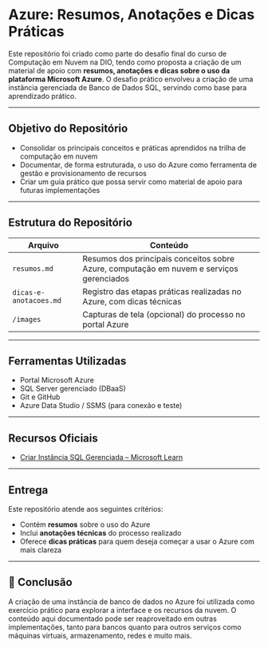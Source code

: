 # Azure: Resumos, Anotações e Dicas Práticas

Este repositório foi criado como parte do desafio final do curso de Computação em Nuvem na DIO, tendo como proposta a criação de um material de apoio com **resumos, anotações e dicas sobre o uso da plataforma Microsoft Azure**. O desafio prático envolveu a criação de uma instância gerenciada de Banco de Dados SQL, servindo como base para aprendizado prático.

---

## Objetivo do Repositório

- Consolidar os principais conceitos e práticas aprendidos na trilha de computação em nuvem
- Documentar, de forma estruturada, o uso do Azure como ferramenta de gestão e provisionamento de recursos
- Criar um guia prático que possa servir como material de apoio para futuras implementações

---

## Estrutura do Repositório

| Arquivo | Conteúdo |
|--------|----------|
| `resumos.md` | Resumos dos principais conceitos sobre Azure, computação em nuvem e serviços gerenciados |
| `dicas-e-anotacoes.md` | Registro das etapas práticas realizadas no Azure, com dicas técnicas |
| `/images` | Capturas de tela (opcional) do processo no portal Azure |

---

## Ferramentas Utilizadas

- Portal Microsoft Azure
- SQL Server gerenciado (DBaaS)
- Git e GitHub
- Azure Data Studio / SSMS (para conexão e teste)

---

## Recursos Oficiais

- [Criar Instância SQL Gerenciada – Microsoft Learn](https://learn.microsoft.com/pt-br/azure/azure-sql/database/sql-database-paas-overview)

---

## Entrega

Este repositório atende aos seguintes critérios:

- Contém **resumos** sobre o uso do Azure
- Inclui **anotações técnicas** do processo realizado
- Oferece **dicas práticas** para quem deseja começar a usar o Azure com mais clareza

---

## 🚀 Conclusão

A criação de uma instância de banco de dados no Azure foi utilizada como exercício prático para explorar a interface e os recursos da nuvem. O conteúdo aqui documentado pode ser reaproveitado em outras implementações, tanto para bancos quanto para outros serviços como máquinas virtuais, armazenamento, redes e muito mais.
